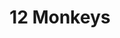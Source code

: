 ---
title: "12 Monkeys"

year: 1995

director: "Terry Gilliam"

summary: "Bruce Willis travels in time to spy on biological terrorists that effed his timeline"

comment: "Another classic 90s dystopian-future-time-travel-someone-is-crazy film. What was up with that decade anyway?"

image: "https://media.giphy.com/media/4LQNWicmuRhGo/giphy.gif"

imdb: "https://www.imdb.com/title/tt0114746/"

quotes:
  - "I am insane. And you are my insanity."
---
